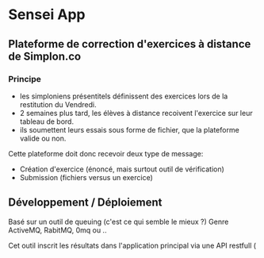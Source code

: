 Sensei App
==========

## Plateforme de correction d'exercices à distance de Simplon.co

### Principe

* les simploniens présentitels définissent des exercices lors de la restitution du Vendredi.
* 2 semaines plus tard, les élèves à distance recoivent l'exercice sur leur tableau de bord.
* ils soumettent leurs essais sous forme de fichier, que la plateforme valide ou non.

Cette plateforme doit donc recevoir deux type de message:

* Création d'exercice (énoncé, mais surtout outil de vérification)
* Submission (fichiers versus un exercice)


## Développement / Déploiement

Basé sur un outil de queuing (c'est ce qui semble le mieux ?) Genre ActiveMQ, RabitMQ, 0mq ou ..

Cet outil inscrit les résultats dans l'application principal via une API restfull (

